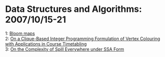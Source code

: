 # Data Structures and Algorithms: 2007/10/15-21  
1: [Bloom maps](https://doi.org/10.48550/arXiv.0710.3246)  
2: [On a Clique-Based Integer Programming Formulation of Vertex Colouring  with Applications in Course Timetabling](https://doi.org/10.48550/arXiv.0710.3603)  
3: [On the Complexity of Spill Everywhere under SSA Form](https://doi.org/10.48550/arXiv.0710.3642)  